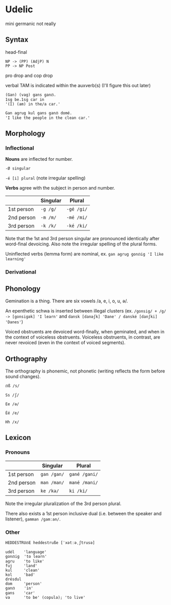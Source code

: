 # Udelic

mini germanic not really

## Syntax

head-final
```
NP -> (PP) (AdjP) N
PP -> NP Post
```

pro drop and cop drop

verbal TAM is indicated within the auxverb(s) (I'll figure this out later)

```
(Gan) (vag) gans ganẞ.
1sg be.1sg car in
'(I) (am) in the/a car.'

Gan agrug kul gans ganẞ domé.
'I like the people in the clean car.'
```

## Morphology

### Inflectional

**Nouns** are inflected for number.

`-Ø singular`

`-é [i] plural` (note irregular spelling)

**Verbs** agree with the subject in person and number.

|            | Singular | Plural     |
|------------|----------|------------|
| 1st person | `-g /g/` | `-gé /gi/` |
| 2nd person | `-m /m/` | `-mé /mi/` |
| 3rd person | `-k /k/` | `-ké /ki/` |

Note that the 1st and 3rd person singular are pronounced identically after word-final devoicing. Also note the irregular spelling of the plural forms.

Uninflected verbs (lemma form) are nominal, ex. `gan agrug gonẞig 'I like learning'`

### Derivational

## Phonology

Gemination is a thing. There are six vowels /a, e, i, o, u, ə/.

An epenthetic schwa is inserted between illegal clusters (ex. `/gonsig/ + /g/ -> [gonsigək] 'I learn'` and `dansk [danəʃk] 'Dane' / danské [danʃki] 'Danes'`)

Voiced obstruents are devoiced word-finally, when geminated, and when in the context of voiceless obstruents. Voiceless obstruents, in contrast, are never revoiced (even in the context of voiced segments).

## Orthography

The orthography is phonemic, not phonetic (writing reflects the form before sound changes).

`ẞß /s/`

`Ss /ʃ/`

`Ee /ə/`

`Éé /e/`

`Hh /x/`

## Lexicon

### Pronouns

|            | Singular    | Plural        |
|------------|-------------|---------------|
| 1st person | `gan /gan/` | `gané /gani/` |
| 2nd person | `man /man/` | `mané /mani/` |
| 3rd person | `ke /kə/`   | `ki /ki/`     |

Note the irregular pluralization of the 3rd person plural.

There also exists a 1st person inclusive dual (i.e. between the speaker and listener), `gamman /gamːan/`.

### Other

`HEDDESTRUẞE heddestruße [ˈxətːəˌʃtrusə]`

```
udél    'language'
gonẞig  'to learn'
agru    'to like'
fuj     'land'
kul     'clean'
kol     'bad'
drésdul
dom     'person'
ganẞ    'in'
gans    'car'
va      'to be' (copula); 'to live'
```
